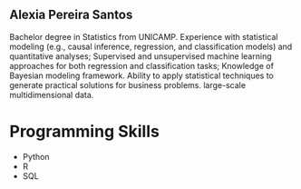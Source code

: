 ## Alexia Pereira Santos

Bachelor degree in Statistics from UNICAMP. Experience with statistical modeling (e.g., causal inference, regression, and classification models) and quantitative analyses; Supervised and unsupervised machine learning approaches for both regression and classification tasks; Knowledge of Bayesian modeling framework.
Ability to apply statistical techniques to generate practical solutions for business problems.
large-scale multidimensional data.


# Programming Skills
 - Python
 - R
 - SQL
